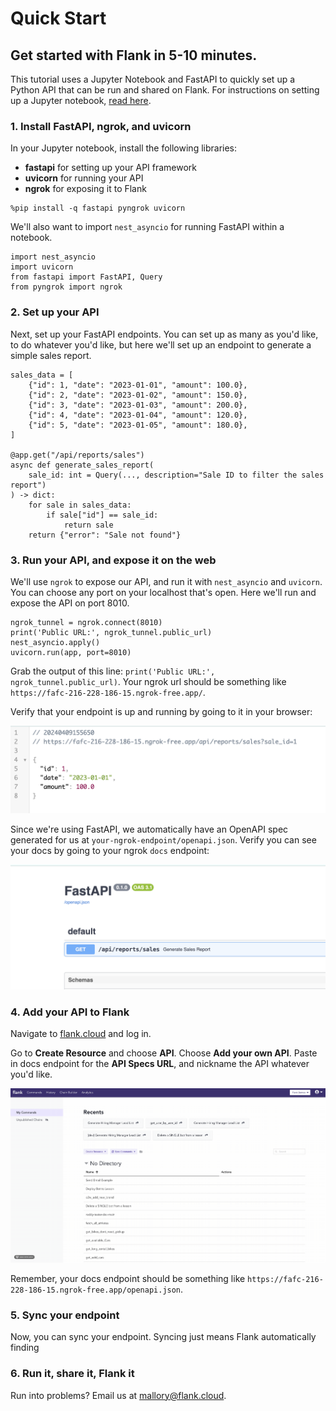 # Quick Start

## Get started with Flank in 5-10 minutes.
This tutorial uses a Jupyter Notebook and FastAPI to quickly set up a Python API that can be run and shared on Flank. For instructions on setting up a Jupyter notebook, [read here](https://jupyter.org/install).

### 1. Install FastAPI, ngrok, and uvicorn

In your Jupyter notebook, install the following libraries:

- **fastapi** for setting up your API framework
- **uvicorn** for running your API
- **ngrok** for exposing it to Flank

```
%pip install -q fastapi pyngrok uvicorn
```

We'll also want to import `nest_asyncio` for running FastAPI within a notebook.

```
import nest_asyncio
import uvicorn
from fastapi import FastAPI, Query
from pyngrok import ngrok
```

### 2. Set up your API

Next, set up your FastAPI endpoints. You can set up as many as you'd like, to do whatever you'd like, but here we'll set up an endpoint to generate a simple sales report.
```
sales_data = [
    {"id": 1, "date": "2023-01-01", "amount": 100.0},
    {"id": 2, "date": "2023-01-02", "amount": 150.0},
    {"id": 3, "date": "2023-01-03", "amount": 200.0},
    {"id": 4, "date": "2023-01-04", "amount": 120.0},
    {"id": 5, "date": "2023-01-05", "amount": 180.0},
]

@app.get("/api/reports/sales")
async def generate_sales_report(
    sale_id: int = Query(..., description="Sale ID to filter the sales report")
) -> dict:
    for sale in sales_data:
        if sale["id"] == sale_id:
            return sale
    return {"error": "Sale not found"}
```
### 3. Run your API, and expose it on the web
We'll use `ngrok` to expose our API, and run it with `nest_asyncio` and `uvicorn`. You can choose any port on your localhost that's open. Here we'll run and expose the API on port 8010.
```
ngrok_tunnel = ngrok.connect(8010)
print('Public URL:', ngrok_tunnel.public_url)
nest_asyncio.apply()
uvicorn.run(app, port=8010)
```
Grab the output of this line: `print('Public URL:', ngrok_tunnel.public_url)`. Your ngrok url should be something like `https://fafc-216-228-186-15.ngrok-free.app/`.

Verify that your endpoint is up and running by going to it in your browser:

![Testing your endpoint](imgs/testing-endpoint.png)

Since we're using FastAPI, we automatically have an OpenAPI spec generated for us at `your-ngrok-endpoint/openapi.json`.
Verify you can see your docs by going to your ngrok `docs` endpoint:

![Verifying docs](imgs/testing-docs.png)

### 4. Add your API to Flank
Navigate to [flank.cloud](flank.cloud) and log in.

Go to **Create Resource** and choose **API**. Choose **Add your own API**. Paste in docs endpoint for the **API Specs URL**, and nickname the API whatever you'd like.

![Add resource in Flank](imgs/adding-resource.gif)

Remember, your docs endpoint should be something like `https://fafc-216-228-186-15.ngrok-free.app/openapi.json`.

### 5. Sync your endpoint
Now, you can sync your endpoint. Syncing just means Flank automatically finding 

### 6. Run it, share it, Flank it

Run into problems? Email us at [mallory@flank.cloud](mailto:mallory@flank.cloud).
